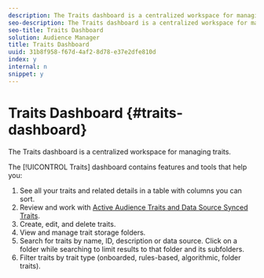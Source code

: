 ```yaml
---
description: The Traits dashboard is a centralized workspace for managing traits.
seo-description: The Traits dashboard is a centralized workspace for managing traits.
seo-title: Traits Dashboard
solution: Audience Manager
title: Traits Dashboard
uuid: 31b8f958-f67d-4af2-8d78-e37e2dfe810d
index: y
internal: n
snippet: y
---
```


# Traits Dashboard {#traits-dashboard}

The Traits dashboard is a centralized workspace for managing traits.

<!-- 

c_tb_dashboard.xml

 -->

The [!UICONTROL Traits] dashboard contains features and tools that help you:

1. See all your traits and related details in a table with columns you can sort. 
1. Review and work with [Active Audience Traits and Data Source Synced Traits](../../c-features/traits/client-activity-synced-audience-traits.md#concept_7D3F4AF1FAD440509956632B8A51E64D). 
1. Create, edit, and delete traits. 
1. View and manage trait storage folders. 
1. Search for traits by name, ID, description or data source. Click on a folder while searching to limit results to that folder and its subfolders. 
1. Filter traits by trait type (onboarded, rules-based, algorithmic, folder traits).